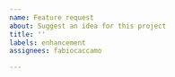 ```yaml
---
name: Feature request
about: Suggest an idea for this project
title: ''
labels: enhancement
assignees: fabiocaccamo

---
```



